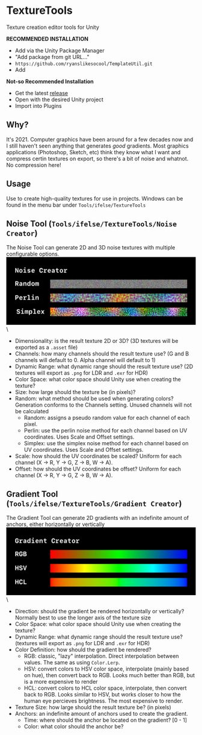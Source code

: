 # TextureTools
Texture creation editor tools for Unity

**RECOMMENDED INSTALLATION**
- Add via the Unity Package Manager
- "Add package from git URL..."
- `https://github.com/ryanslikesocool/TemplateUtil.git`
- Add

**Not-so Recommended Installation**
- Get the latest [release](https://github.com/ryanslikesocool/TemplateUtil/releases)
- Open with the desired Unity project
- Import into Plugins

## Why?
It's 2021.  Computer graphics have been around for a few decades now and I still haven't seen anything that generates *good* gradients.  Most graphics applications (Photoshop, Sketch, etc) think they know what I want and compress certin textures on export, so there's a bit of noise and whatnot.  No compression here!

## Usage
Use to create high-quality textures for use in projects.
Windows can be found in the menu bar under `Tools/ifelse/TextureTools`

## Noise Tool (`Tools/ifelse/TextureTools/Noise Creator`)
The Noise Tool can generate 2D and 3D noise textures with multiple configurable options.\
![Noise Tool sample image](images~/noiseSample.jpg)\
- Dimensionality: is the result texture 2D or 3D?  (3D textures will be exported as a `.asset` file)
- Channels: how many channels should the result texture use?  (G and B channels will default to 0.  Alpha channel will default to 1)
- Dynamic Range: what dynamic range should the result texture use?  (2D textures will export as `.png` for LDR and `.exr` for HDR)
- Color Space: what color space should Unity use when creating the texture?
- Size: how large should the texture be (in pixels)?
- Random: what method should be used when generating colors?  Generation conforms to the Channels setting.  Unused channels will not be calculated
    - Random: assigns a pseudo random value for each channel of each pixel.
    - Perlin: use the perlin noise method for each channel based on UV coordinates.  Uses Scale and Offset settings.
    - Simplex: use the simplex noise method for each channel based on UV coordinates.  Uses Scale and Offset settings.
- Scale: how should the UV coordinates be scaled?  Uniform for each channel (X -> R, Y -> G, Z -> B, W -> A).
- Offset: how should the UV coordinates be offset?  Uniform for each channel (X -> R, Y -> G, Z -> B, W -> A).

## Gradient Tool (`Tools/ifelse/TextureTools/Gradient Creator`)
The Gradient Tool can generate 2D gradients with an indefinite amount of anchors, either horizontally or vertically\
![Gradient Tool sample image](images~/gradientSample.jpg)\
- Direction: should the gradient be rendered horizontally or vertically?  Normally best to use the longer axis of the texture size
- Color Space: what color space should Unity use when creating the texture?
- Dynamic Range: what dynamic range should the result texture use?  (textures will export as `.png` for LDR and `.exr` for HDR)
- Color Definition: how should the gradient be rendered?
    - RGB: classic, "lazy" interpolation.  Direct interpolation between values.  The same as using `Color.Lerp`.
    - HSV: convert colors to HSV color space, interpolate (mainly based on hue), then convert back to RGB.  Looks much better than RGB, but is a more expensive to render
    - HCL: convert colors to HCL color space, interpolate, then convert back to RGB.  Looks similar to HSV, but works closer to how the human eye percieves brightness.  The most expensive to render.
- Texture Size: how large should the result texture be? (in pixels)
- Anchors: an indefinite amount of anchors used to create the gradient.
    - Time: where should the anchor be located on the gradient? [0 - 1]
    - Color: what color should the anchor be?